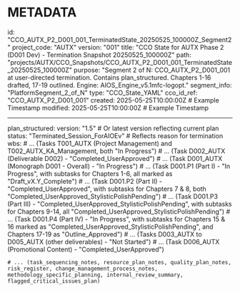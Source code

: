 # METADATA
id: "CCO_AUTX_P2_D001_001_TerminatedState_20250525_100000Z_Segment2"
project_code: "AUTX"
version: "001"
title: "CCO State for AUTX Phase 2 (D001 Dev) - Termination Snapshot 20250525_100000Z"
path: "projects/AUTX/CCO_Snapshots/CCO_AUTX_P2_D001_001_TerminatedState_20250525_100000Z"
purpose: "Segment 2 of N: CCO_AUTX_P2_D001_001 at user-directed termination. Contains plan_structured. Chapters 1-16 drafted, 17-19 outlined. Engine: AIOS_Engine_v5.1mfc-logopt."
segment_info: "PlatformSegment_2_of_N"
type: "CCO_State_YAML"
cco_id_ref: "CCO_AUTX_P2_D001_001"
created: 2025-05-25T10:00:00Z # Example Timestamp
modified: 2025-05-25T10:00:00Z # Example Timestamp

---

  plan_structured:
    version: "1.5" # Or latest version reflecting current plan
    status: "Terminated_Session_ForAIOEv" # Reflects reason for termination
    wbs:
      # ... (Tasks T001_AUTX (Project Management) and T002_AUTX_KA_Management, both "In Progress")
      # ... (Task D002_AUTX (Deliverable D002) - "Completed_UserApproved")
      # ... (Task D001_AUTX (Monograph D001 - Overall) - "In Progress")
      # ... (Task D001.P1 (Part I) - "In Progress", with subtasks for Chapters 1-6, all marked as "Draft_vX.Y_Complete")
      # ... (Task D001.P2 (Part II) - "Completed_UserApproved", with subtasks for Chapters 7 & 8, both "Completed_UserApproved_StylisticPolishPending")
      # ... (Task D001.P3 (Part III) - "Completed_UserApproved_StylisticPolishPending", with subtasks for Chapters 9-14, all "Completed_UserApproved_StylisticPolishPending")
      # ... (Task D001.P4 (Part IV) - "In Progress", with subtasks for Chapters 15 & 16 marked as "Completed_UserApproved_StylisticPolishPending", and Chapters 17-19 as "Outline_Approved")
      # ... (Tasks D003_AUTX to D005_AUTX (other deliverables) - "Not Started")
      # ... (Task D006_AUTX (Promotional Content) - "Completed_UserApproved")

    # ... (task_sequencing_notes, resource_plan_notes, quality_plan_notes, risk_register, change_management_process_notes, methodology_specific_planning, internal_review_summary, flagged_critical_issues_plan)
